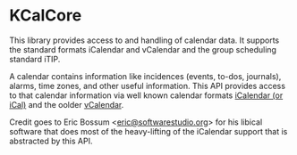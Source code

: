 # KCalCore

This library provides access to and handling of calendar data.
It supports the standard formats iCalendar and vCalendar and the
group scheduling standard iTIP.

A calendar contains information like incidences (events, to-dos, journals),
alarms, time zones, and other useful information.  This API provides
access to that calendar information via well known calendar formats
[iCalendar (or iCal)](http://en.wikipedia.org/wiki/Icalendar) and the oolder
[vCalendar](http://en.wikipedia.org/wiki/VCalendar).
 
Credit goes to Eric Bossum \<eric@softwarestudio.org\> for his libical
software that does most of the heavy-lifting of the iCalendar support
that is abstracted by this API.
